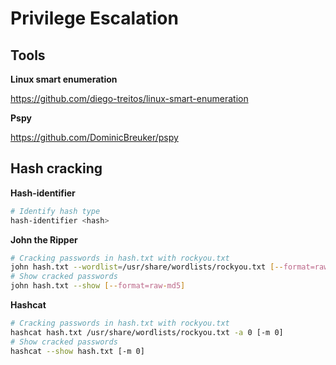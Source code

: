 # Privilege Escalation

## Tools

**Linux smart enumeration**

https://github.com/diego-treitos/linux-smart-enumeration

**Pspy**

https://github.com/DominicBreuker/pspy


## Hash cracking

**Hash-identifier**
```bash
# Identify hash type
hash-identifier <hash>
```

**John the Ripper**
```bash
# Cracking passwords in hash.txt with rockyou.txt
john hash.txt --wordlist=/usr/share/wordlists/rockyou.txt [--format=raw-md5]
# Show cracked passwords
john hash.txt --show [--format=raw-md5]
```

**Hashcat**
```bash
# Cracking passwords in hash.txt with rockyou.txt
hashcat hash.txt /usr/share/wordlists/rockyou.txt -a 0 [-m 0]
# Show cracked passwords
hashcat --show hash.txt [-m 0]
```
```